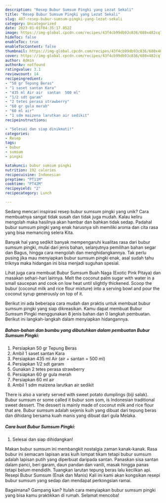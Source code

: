 ```yaml
---
description: "Resep Bubur Sumsum Pingki yang Lezat Sekali"
title: "Resep Bubur Sumsum Pingki yang Lezat Sekali"
slug: 407-resep-bubur-sumsum-pingki-yang-lezat-sekali
category: Uncategorized
date: 2023-01-01T04:35:17.852Z
image: https://img-global.cpcdn.com/recipes/43f4cb99db93c836/680x482cq70/bubur-sumsum-pingki-foto-resep-utama.jpg
hideToc: false
enableToc: true
enableTocContent: false
thumbnail: https://img-global.cpcdn.com/recipes/43f4cb99db93c836/680x482cq70/bubur-sumsum-pingki-foto-resep-utama.jpg
cover: https://img-global.cpcdn.com/recipes/43f4cb99db93c836/680x482cq70/bubur-sumsum-pingki-foto-resep-utama.jpg
author: Admin
authorAv: notfound
ratingvalue: 3.1
reviewcount: 14
recipeingredient:
- "50 gr Tepung Beras"
- "1 saset santan Kara"
- "435 ml Air air  santan  500 ml"
- "1/2 sdt garam"
- "2 tetes perasa strawberry"
- "60 gr gula merah"
- "60 ml air"
- "1 sdm maizena larutkan air sedikit"
recipeinstructions:

- "Selesai dan siap dinikmati!"
categories:
- Resep
tags:
- bubur
- sumsum
- pingki

katakunci: bubur sumsum pingki 
nutrition: 192 calories
recipecuisine: Indonesian
preptime: "PT11M"
cooktime: "PT42M"
recipeyield: "2"
recipecategory: Lunch

---
```





Sedang mencari inspirasi resep bubur sumsum pingki yang unik? Cara membuatnya sangat tidak susah dan tidak juga mudah. Kalau keliru mengolah maka hasilnya akan hambar dan bahkan tidak sedap. Padahal bubur sumsum pingki yang enak harusnya sih memiliki aroma dan cita rasa yang bisa memancing selera Kita.





Banyak hal yang sedikit banyak mempengaruhi kualitas rasa dari bubur sumsum pingki, mulai dari jenis bahan, selanjutnya pemilihan bahan segar dan Bagus, hingga cara mengolah dan menghidangkannya. Tak perlu pusing jika mau menyiapkan bubur sumsum pingki enak,      asal sudah tahu triknya maka hidangan ini bisa menjadi suguhan spesial.














Lihat juga cara membuat Bubur Sumsum Buah Naga (Exotic Pink Pitaya) dan masakan sehari-hari lainnya. Melt the coconut palm sugar with water in a small saucepan and cook on low heat until slightly thickened. Scoop the bubur (coconut milk and rice flour mixture) into a serving bowl and pour the coconut syrup generously on top of it.






Berikut ini ada beberapa cara mudah dan praktis untuk membuat bubur sumsum pingki yang siap dikreasikan. Kamu dapat membuat Bubur Sumsum Pingki menggunakan 8 jenis bahan dan 0 langkah pembuatan. Berikut ini langkah-langkah dalam menyiapkan hidangannya.

<!--inarticleads1-->

##### Bahan-bahan dan bumbu yang dibutuhkan dalam pembuatan Bubur Sumsum Pingki:

1. Persiapkan 50 gr Tepung Beras
1. Ambil 1 saset santan Kara
1. Persiapkan 435 ml Air (air + santan = 500 ml)
1. Persiapkan 1/2 sdt garam
1. Gunakan 2 tetes perasa strawberry
1. Persiapkan 60 gr gula merah
1. Persiapkan 60 ml air
1. Ambil 1 sdm maizena larutkan air sedikit


There is also a variety served with sweet potato dumplings (biji salak). Bubur sumsum or some called it bubur som som, is Indonesian traditional sweet dessert. The dessert is mainly made of coconut milk and rice flour that are. Bubur sumsum adalah sejenis kuih yang dibuat dari tepung beras dan dihidang bersama kuah manis yang dibuat dari gula Melaka. 

<!--inarticleads2-->

##### Cara buat Bubur Sumsum Pingki:


1. Selesai dan siap dihidangkan!

Makan bubur sumsum ini membangkit nostalgia zaman kanak-kanak. Rasa bubur ini semacam lapisan aras kuih lompat tikam tetapi bubur sumsum adalah lapisan putih yang diperbuat daripada santan. Panaskan sisa santan dalam panci, beri garam, daun pandan dan vanili, masak hingga panas tetapi belum mendidih. Tuangkan larutan tepung beras lalu kecilkan api. Resepi Bubur Sumsum (Enak dan Manis) Kali ini kami akan kongsikan resepi bubur sumsum yang sedap dan mendapat perkongsian ramai. 

Bagaimana? Gampang kan? Itulah cara menyiapkan bubur sumsum pingki yang bisa kamu praktikkan di rumah. Selamat mencoba!
